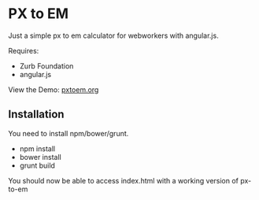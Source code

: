 # PX to EM

Just a simple px to em calculator for webworkers with angular.js. 

Requires: 
- Zurb Foundation
- angular.js

View the Demo: [pxtoem.org](http://www.pxtoem.org)

## Installation

You need to install npm/bower/grunt.

* npm install
* bower install
* grunt build

You should now be able to access index.html with a working version of px-to-em